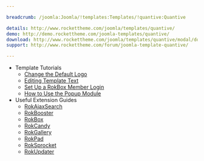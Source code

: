 ```yaml
---

breadcrumb: /joomla:Joomla/!templates:Templates/!quantive:Quantive

details: http://www.rockettheme.com/joomla/templates/quantive/
demo: http://demo.rockettheme.com/joomla-templates/quantive/
download: http://www.rockettheme.com/joomla/templates/quantive/modal/downloads
support: http://www.rockettheme.com/forum/joomla-template-quantive/

---
```


* Template Tutorials
    * [Change the Default Logo](../../basic/how_to_edit_the_logo.md)
    * [Editing Template Text](../../basic/how_to_edit_template_text.md)
    * [Set Up a RokBox Member Login](../../basic/how_to_set_up_a_rokbox_member_login.md)
    * [How to Use the Popup Module](../../basic/how_to_use_popup_module.md)
* Useful Extension Guides
    * [RokAjaxSearch](../../extensions/rokajaxsearch/)
    * [RokBooster](../../extensions/rokbooster/)
    * [RokBox](../../extensions/rokbox/)
    * [RokCandy](../../extensions/rokcandy)
    * [RokGallery](../../extensions/rokgallery/)
    * [RokPad](../../extensions/rokpad/)
    * [RokSprocket](../../extensions/roksprocket/)
    * [RokUpdater](../../extensions/rokupdater/)